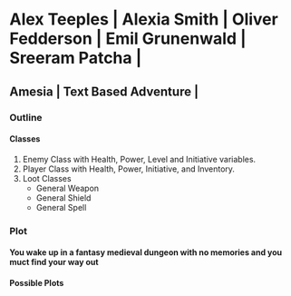 # Alex Teeples | Alexia Smith | Oliver Fedderson | Emil Grunenwald | Sreeram Patcha |
##  Amesia | Text Based Adventure |


### Outline
#### Classes
1. Enemy Class with Health, Power, Level and Initiative variables.
2. Player Class with Health, Power, Initiative, and Inventory.
3. Loot Classes
    * General Weapon
    * General Shield
    * General Spell

### Plot
#### You wake up in a fantasy medieval dungeon with no memories and you muct find your way out
#### Possible Plots
